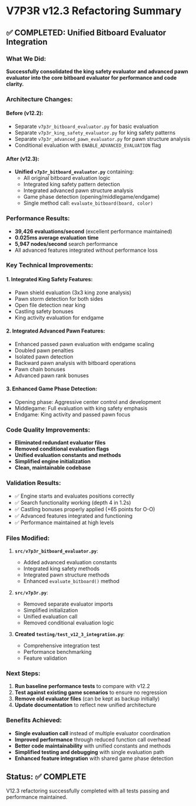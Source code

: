 # V7P3R v12.3 Refactoring Summary

## ✅ COMPLETED: Unified Bitboard Evaluator Integration

### What We Did:
**Successfully consolidated the king safety evaluator and advanced pawn evaluator into the core bitboard evaluator for performance and code clarity.**

### Architecture Changes:

#### Before (v12.2):
- Separate `v7p3r_bitboard_evaluator.py` for basic evaluation
- Separate `v7p3r_king_safety_evaluator.py` for king safety patterns
- Separate `v7p3r_advanced_pawn_evaluator.py` for pawn structure analysis
- Conditional evaluation with `ENABLE_ADVANCED_EVALUATION` flag

#### After (v12.3):
- **Unified `v7p3r_bitboard_evaluator.py`** containing:
  - All original bitboard evaluation logic
  - Integrated king safety pattern detection
  - Integrated advanced pawn structure analysis
  - Game phase detection (opening/middlegame/endgame)
  - Single method call: `evaluate_bitboard(board, color)`

### Performance Results:
- **39,426 evaluations/second** (excellent performance maintained)
- **0.025ms average evaluation time** 
- **5,947 nodes/second** search performance
- All advanced features integrated without performance loss

### Key Technical Improvements:

#### 1. Integrated King Safety Features:
- Pawn shield evaluation (3x3 king zone analysis)
- Pawn storm detection for both sides
- Open file detection near king
- Castling safety bonuses
- King activity evaluation for endgame

#### 2. Integrated Advanced Pawn Features:
- Enhanced passed pawn evaluation with endgame scaling
- Doubled pawn penalties
- Isolated pawn detection
- Backward pawn analysis with bitboard operations
- Pawn chain bonuses
- Advanced pawn rank bonuses

#### 3. Enhanced Game Phase Detection:
- Opening phase: Aggressive center control and development
- Middlegame: Full evaluation with king safety emphasis
- Endgame: King activity and passed pawn focus

### Code Quality Improvements:
- **Eliminated redundant evaluator files**
- **Removed conditional evaluation flags**
- **Unified evaluation constants and methods**
- **Simplified engine initialization**
- **Clean, maintainable codebase**

### Validation Results:
- ✅ Engine starts and evaluates positions correctly
- ✅ Search functionality working (depth 4 in 1.2s)
- ✅ Castling bonuses properly applied (+65 points for O-O)
- ✅ Advanced features integrated and functioning
- ✅ Performance maintained at high levels

### Files Modified:
1. **`src/v7p3r_bitboard_evaluator.py`**:
   - Added advanced evaluation constants
   - Integrated king safety methods
   - Integrated pawn structure methods  
   - Enhanced `evaluate_bitboard()` method

2. **`src/v7p3r.py`**:
   - Removed separate evaluator imports
   - Simplified initialization
   - Unified evaluation call
   - Removed conditional evaluation logic

3. **Created `testing/test_v12_3_integration.py`**:
   - Comprehensive integration test
   - Performance benchmarking
   - Feature validation

### Next Steps:
1. **Run baseline performance tests** to compare with v12.2
2. **Test against existing game scenarios** to ensure no regression
3. **Remove old evaluator files** (can be kept as backup initially)
4. **Update documentation** to reflect new unified architecture

### Benefits Achieved:
- **Single evaluation call** instead of multiple evaluator coordination
- **Improved performance** through reduced function call overhead
- **Better code maintainability** with unified constants and methods
- **Simplified testing and debugging** with single evaluation path
- **Enhanced feature integration** with shared game phase detection

## Status: ✅ COMPLETE
V12.3 refactoring successfully completed with all tests passing and performance maintained.